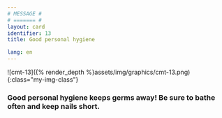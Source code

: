 ```yaml
---
# MESSAGE #
# ======= #
layout: card
identifier: 13
title: Good personal hygiene

lang: en
---
```


![cmt-13]({% render_depth %}assets/img/graphics/cmt-13.png){:class="my-img-class"}

### Good personal hygiene keeps germs away! Be sure to bathe often and keep nails short.
